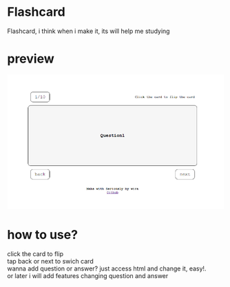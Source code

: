 # Flashcard
Flashcard, i think when i make it, its will help me studying

# preview 
![alt text](image.png)

# how to use?
click the card to flip <br>
tap back or next to swich card <br>
wanna add question or answer? just access html and change it, easy!. <br> 
or later i will add features changing question and answer